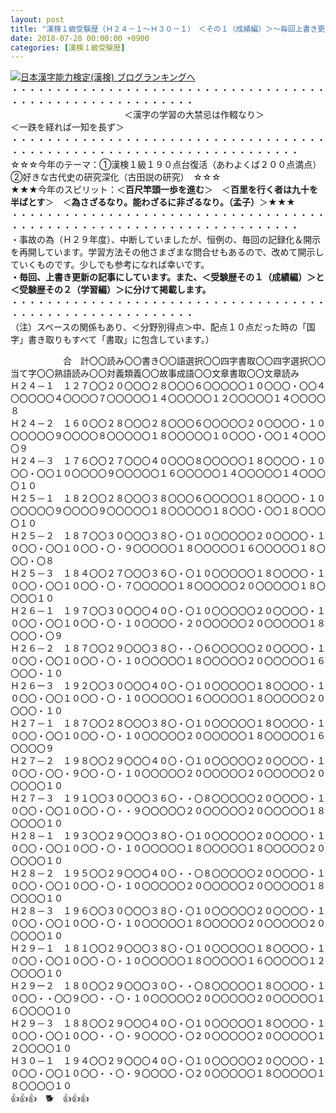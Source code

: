 ```yaml
---
layout: post
title: "漢検１級受験歴（Ｈ２４－１～Ｈ３０－１）　＜その１（成績編）＞～毎回上書き更新～"
date: 2018-07-28 00:00:00 +0900
categories: [漢検１級受験歴]
---
```


[![](/syuusyuu9701/assets/images/漢検１級受験歴（ｈ２４－１～ｈ３０－１）-＜その１（成績編）＞～毎回上書き更新～-br_c_3028_1.gif)](http://blog.with2.net/link.php?1659096:3028 "日本漢字能力検定(漢検) ブログランキングへ")[日本漢字能力検定(漢検) ブログランキングへ](http://blog.with2.net/link.php?1659096:3028)  
・・・・・・・・・・・・・・・・・・・・・・・・・・・・・・・・・・・・・・・・・・・・・・・・・・・・・・・・・  
　　　　　　　　　　　　　＜漢字の学習の大禁忌は作輟なり＞　　　　　　　　　＜一跌を経れば一知を長ず＞  
・・・・・・・・・・・・・・・・・・・・・・・・・・・・・・・・・・・・・・・・・・・・・・・・・・・・・・・・・・・・・・・・・・・・・  
☆☆☆今年のテーマ：①漢検１級１９０点台復活（あわよくば２００点満点）　②好きな古代史の研究深化（古田説の研究）　☆☆☆  
★★★今年のスピリット：＜**百尺竿頭一歩を進む**＞　＜**百里を行く者は九十を半ばとす**＞　＜**為さざるなり。能わざるに非ざるなり。（孟子）**＞★★★  
・・・・・・・・・・・・・・・・・・・・・・・・・・・・・・・・・・・・・・・・・・・・・・・・・・・・・・・・・・・・・・・・・・・・・  
・事故の為（Ｈ２９年度）、中断していましたが、恒例の、毎回の記録化＆開示を再開しています。学習方法その他さまざまな問合せもあるので、改めて開示していくものです。少しでも参考になれば幸いです。  
**・毎回、上書き更新の記事にしています。また、＜受験歴その１（成績編）＞と＜受験歴その２（学習編）＞に分けて掲載します。**  
・・・・・・・・・・・・・・・・・・・・・・・・・・・・・・・・・・・・・・・・・・・・・・・・・・・・・・・・・  
（注）スペースの関係もあり、＜分野別得点＞中、配点１０点だった時の「国字」書き取りもすべて「書取」に包含しています。）  
  
　　　　　　合　計〇〇読み〇〇書き〇〇語選択〇〇四字書取〇〇四字選択〇〇当て字〇〇熟語読み〇〇対義類義〇〇故事成語〇〇文章書取〇〇文章読み  
Ｈ２４－１　１２７〇〇２０〇〇〇２８〇〇〇６〇〇〇〇〇１０〇〇〇・〇〇４〇〇〇〇〇４〇〇〇〇７〇〇〇〇〇１４〇〇〇〇〇１２〇〇〇〇〇１４〇〇〇〇８  
Ｈ２４－２　１６０〇〇２８〇〇〇２８〇〇〇６〇〇〇〇〇２０〇〇〇〇・１０〇〇〇〇〇９〇〇〇〇８〇〇〇〇〇１８〇〇〇〇〇１０〇〇〇・〇〇１４〇〇〇〇９  
Ｈ２４－３　１７６〇〇２７〇〇〇４０〇〇〇８〇〇〇〇〇１８〇〇〇〇・１０〇〇・〇〇１０〇〇〇〇９〇〇〇〇〇１６〇〇〇〇〇１４〇〇〇〇〇１４〇〇〇〇１０  
Ｈ２５－１　１８２〇〇２８〇〇〇３８〇〇〇６〇〇〇〇〇１８〇〇〇〇・１０〇〇〇〇〇９〇〇〇〇９〇〇〇〇〇１８〇〇〇〇〇１８〇〇〇・〇〇１８〇〇〇〇１０  
Ｈ２５－２　１８７〇〇３０〇〇〇３８〇・〇１０〇〇〇〇〇２０〇〇〇〇・１０〇〇・〇〇１０〇〇・〇・９〇〇〇〇〇１８〇〇〇〇〇１６〇〇〇〇〇１８〇〇〇・〇８  
Ｈ２５－３　１８４〇〇２７〇〇〇３６〇・〇１０〇〇〇〇〇１８〇〇〇〇・１０〇〇・〇〇１０〇〇・〇・７〇〇〇〇〇１８〇〇〇〇〇２０〇〇〇〇〇１８〇〇〇〇１０  
Ｈ２６－１　１９７〇〇３０〇〇〇４０〇・〇１０〇〇〇〇〇２０〇〇〇〇・１０〇〇・〇〇１０〇〇・〇・１０〇〇〇〇・２０〇〇〇〇〇２０〇〇〇〇〇１８〇〇〇・〇９  
Ｈ２６－２　１８７〇〇２９〇〇〇３８〇・・〇６〇〇〇〇〇２０〇〇〇〇・１０〇〇・〇〇１０〇〇・〇・１０〇〇〇〇〇１８〇〇〇〇〇２０〇〇〇〇〇１６〇〇〇・１０  
Ｈ２６ー３　１９２〇〇３０〇〇〇４０〇・〇１０〇〇〇〇〇１８〇〇〇〇・１０〇〇・〇〇１０〇〇・〇・１０〇〇〇〇〇１６〇〇〇〇〇１８〇〇〇〇〇２０〇〇〇・１０  
Ｈ２７－１　１８７〇〇２８〇〇〇３８〇・〇１０〇〇〇〇〇１８〇〇〇〇・１０〇〇・〇〇１０〇〇・〇・１０〇〇〇〇〇２０〇〇〇〇〇１８〇〇〇〇〇１６〇〇〇〇９  
Ｈ２７－２　１９８〇〇２９〇〇〇４０〇・〇１０〇〇〇〇〇２０〇〇〇〇・１０〇〇・〇〇・９〇〇・〇・１０〇〇〇〇〇２０〇〇〇〇〇２０〇〇〇〇〇２０〇〇〇〇１０  
Ｈ２７－３　１９１〇〇３０〇〇〇３６〇・・〇８〇〇〇〇〇２０〇〇〇〇・１０〇〇・〇〇１０〇〇・〇・・９〇〇〇〇〇２０〇〇〇〇〇２０〇〇〇〇〇１８〇〇〇〇１０  
Ｈ２８－１　１９３〇〇２９〇〇〇３８〇・〇１０〇〇〇〇〇２０〇〇〇〇・１０〇〇・〇〇１０〇〇・〇・１０〇〇〇〇〇１８〇〇〇〇〇１８〇〇〇〇〇２０〇〇〇〇１０  
Ｈ２８－２　１９５〇〇２９〇〇〇４０〇・・〇８〇〇〇〇〇２０〇〇〇〇・１０〇〇・〇〇１０〇〇・〇・１０〇〇〇〇〇２０〇〇〇〇〇２０〇〇〇〇〇１８〇〇〇〇１０  
Ｈ２８－３　１９６〇〇３０〇〇〇３８〇・〇１０〇〇〇〇〇２０〇〇〇〇・１０〇〇・〇〇１０〇〇・〇・１０〇〇〇〇〇１８〇〇〇〇〇２０〇〇〇〇〇２０〇〇〇〇１０  
Ｈ２９－１　１８１〇〇２９〇〇〇３８〇・〇１０〇〇〇〇〇１８〇〇〇〇・１０〇〇・〇〇１０〇〇・〇・１０〇〇〇〇〇１８〇〇〇〇〇１６〇〇〇〇〇１２〇〇〇〇１０  
Ｈ２９ー２　１８０〇〇２９〇〇〇３０〇・・〇８〇〇〇〇〇１８〇〇〇〇・１０〇〇・・〇〇９〇〇・・〇・１０〇〇〇〇〇２０〇〇〇〇〇２０〇〇〇〇〇１６〇〇〇〇１０  
Ｈ２９－３　１８８〇〇２９〇〇〇４０〇・〇１０〇〇〇〇〇１８〇〇〇〇・１０〇〇・〇〇１０〇〇・・〇・９〇〇〇〇・〇２０〇〇〇〇〇２０〇〇〇〇〇１２〇〇〇〇１０  
Ｈ３０－１　１９４〇〇２９〇〇〇４０〇・〇１０〇〇〇〇〇２０〇〇〇〇・１０〇〇・〇〇１０〇〇・・〇・９〇〇〇〇・〇２０〇〇〇〇〇１８〇〇〇〇〇１８〇〇〇〇１０  
👍👍👍　🐕　👍👍👍